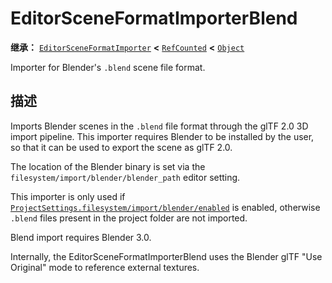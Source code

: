 <!-- ⚠ 请勿编辑本文件 ⚠ -->
<!-- 本文档使用脚本从 WeDot 引擎源码仓库生成。 -->
<!-- 生成脚本：https://github.com/WeDot-Engine/WeDot/tree/4.3/doc/tools/make_md.py； -->
<!-- 原文件：https://github.com/WeDot-Engine/WeDot/tree/4.3/modules/gltf/doc_classes/EditorSceneFormatImporterBlend.xml。 -->

<div id="_class_editorsceneformatimporterblend"></div>

# EditorSceneFormatImporterBlend

**继承：** [`EditorSceneFormatImporter`](class_editorsceneformatimporter.md) **<** [`RefCounted`](class_refcounted.md) **<** [`Object`](class_object.md)

Importer for Blender's `.blend` scene file format.

## 描述

Imports Blender scenes in the `.blend` file format through the glTF 2.0 3D import pipeline. This importer requires Blender to be installed by the user, so that it can be used to export the scene as glTF 2.0.

The location of the Blender binary is set via the `filesystem/import/blender/blender_path` editor setting.

This importer is only used if [`ProjectSettings.filesystem/import/blender/enabled`](class_projectsettings.md#class_projectsettings_property_filesystem/import/blender/enabled) is enabled, otherwise `.blend` files present in the project folder are not imported.

Blend import requires Blender 3.0.

Internally, the EditorSceneFormatImporterBlend uses the Blender glTF "Use Original" mode to reference external textures.

[^virtual]: 本方法通常需要用户覆盖才能生效。
[^const]: 本方法无副作用，不会修改该实例的任何成员变量。
[^vararg]: 本方法除了能接受在此处描述的参数外，还能够继续接受任意数量的参数。
[^constructor]: 本方法用于构造某个类型。
[^static]: 调用本方法无需实例，可直接使用类名进行调用。
[^operator]: 本方法描述的是使用本类型作为左操作数的有效运算符。
[^bitfield]: 这个值是由下列位标志构成位掩码的整数。
[^void]: 无返回值。
